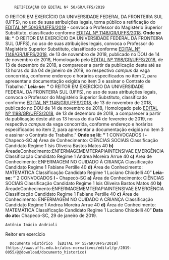         RETIFICAÇÃO DO EDITAL Nº 50/GR/UFFS/2019  

 O REITOR EM EXERCÍCIO DA UNIVERSIDADE FEDERAL DA FRONTEIRA SUL (UFFS), no uso de suas atribuições legais, torna público a retificação do [EDITAL Nº 50/GR/UFFS/2019](https://www.uffs.edu.br/atos-normativos/edital/gr/2019-0050) - convoca o Professor do Magistério Superior Substituto, classificado conforme [EDITAL Nº 1148/GR/UFFS/2018](https://www.uffs.edu.br/atos-normativos/edital/gr/2018-1148).   **Onde se lê:** **“** O REITOR EM EXERCÍCIO DA UNIVERSIDADE FEDERAL DA FRONTEIRA SUL (UFFS), no uso de suas atribuições legais, convoca o Professor do Magistério Superior Substituto, classificado conforme [EDITAL Nº 1148/GR/UFFS/2018](https://www.uffs.edu.br/atos-normativos/edital/gr/2018-1148), de 13 de novembro de 2018, publicado no DOU de 14 de novembro de 2018, Homologado pelo [EDITAL Nº 1198/GR/UFFS/2018](https://www.uffs.edu.br/atos-normativos/edital/gr/2018-1198), de 13 de dezembro de 2018, a comparecer a partir da publicação deste até as 13 horas do dia 04 de janeiro de 2019, no respectivo *campus*  da vaga concorrida, conforme endereço e horários especificados no item 2, para apresentar a documentação exigida no item 3 e assinar o Contrato de Trabalho.”   **Leia-se:** **“** O REITOR EM EXERCÍCIO DA UNIVERSIDADE FEDERAL DA FRONTEIRA SUL (UFFS), no uso de suas atribuições legais, convoca o Professor do Magistério Superior Substituto, classificado conforme [EDITAL Nº 1148/GR/UFFS/2018](https://www.uffs.edu.br/atos-normativos/edital/gr/2018-1148), de 13 de novembro de 2018, publicado no DOU de 14 de novembro de 2018, Homologado pelo [EDITAL Nº 1198/GR/UFFS/2018](https://www.uffs.edu.br/atos-normativos/edital/gr/2018-1198), de 13 de dezembro de 2018, a comparecer a partir da publicação deste até as 13 horas do dia 04 de fevereiro de 2019, no respectivo *campus*  da vaga concorrida, conforme endereço e horários especificados no item 2, para apresentar a documentação exigida no item 3 e assinar o Contrato de Trabalho.”   **Onde se lê:** **“** 1 CONVOCADOS **I -**  Chapecó-SC **a)**  Área de Conhecimento: CIÊNCIAS SOCIAIS     Classificação   Candidato   Regime     1   Isis Oliveira Bastos Matos   40     **b)**  ÁreadeConhecimento:ENFERMAGEMEMTERAPIAINTENSIVAE EMERGÊNCIA     Classificação   Candidato   Regime     1   Andrea Moreira Arrue   40     **c)**  Área de Conhecimento: ENFERMAGEM NO CUIDADO À CRIANÇA     Classificação   Candidato   Regime     1   Fabiane Pertille   40     **d)**  Área de Conhecimento: MATEMÁTICA     Classificação   Candidato   Regime     1   Luciano Chiodelli   40”       **Leia-se:** **“** 2 CONVOCADOS **I -**  Chapecó-SC **a)**  Área de Conhecimento: CIÊNCIAS SOCIAIS     Classificação   Candidato   Regime     1   Isis Oliveira Bastos Matos   40     **b)**  ÁreadeConhecimento:ENFERMAGEMEMTERAPIAINTENSIVAE EMERGÊNCIA     Classificação   Candidato   Regime     1   Fabiane Pertille   40     **c)**  Área de Conhecimento: ENFERMAGEM NO CUIDADO À CRIANÇA     Classificação   Candidato   Regime     1   Andrea Moreira Arrue   40     **d)**  Área de Conhecimento: MATEMÁTICA     Classificação   Candidato   Regime     1   Luciano Chiodelli   40”          **Data do ato:** Chapecó-SC, 29 de janeiro de 2019.   
 

    Antônio Inácio Andrioli   
 Reitor em exercício 

      Documento Histórico  [EDITAL Nº 55/GR/UFFS/2019](https://www.uffs.edu.br/atos-normativos/edital/gr/2019-0055/@@download/documento_historico)     
      